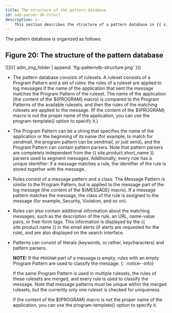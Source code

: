 ```yaml
---
title: The structure of the pattern database
id: adm-parser-db-struct
description: >-
	This section describes the structure of a pattern database in {{ site.product.short_name }}.
---
```


The pattern database is organized as follows:

## Figure 20: The structure of the pattern database

![]({{ adm_img_folder | append: 'fig-patterndb-structure.png' }})

- The pattern database consists of rulesets. A ruleset consists of a
    Program Pattern and a set of rules: the rules of a ruleset are
    applied to log messages if the name of the application that sent the
    message matches the Program Pattern of the ruleset. The name of the
    application (the content of the ${PROGRAM} macro) is compared to
    the Program Patterns of the available rulesets, and then the rules
    of the matching rulesets are applied to the message. (If the content
    of the ${PROGRAM} macro is not the proper name of the application,
    you can use the program-template() option to specify it.)

- The Program Pattern can be a string that specifies the name of the
    application or the beginning of its name (for example, to match for
    sendmail, the program pattern can be sendmail, or just send), and
    the Program Pattern can contain pattern parsers. Note that pattern
    parsers are completely independent from the {{ site.product.short_name }} parsers used
    to segment messages. Additionally, every rule has a unique
    identifier: if a message matches a rule, the identifier of the rule
    is stored together with the message.

- Rules consist of a message pattern and a class. The Message Pattern
    is similar to the Program Pattern, but is applied to the message
    part of the log message (the content of the ${MESSAGE} macro). If a
    message pattern matches the message, the class of the rule is
    assigned to the message (for example, Security, Violation, and so
    on).

- Rules can also contain additional information about the matching
    messages, such as the description of the rule, an URL, name-value
    pairs, or free-form tags. This information is displayed by the
    {{ site.product.name }} in the email alerts (if alerts are
    requested for the rule), and are also displayed on the search
    interface.

- Patterns can consist of literals (keywords, or rather,
    keycharacters) and pattern parsers.

    **NOTE:** If the `PROGRAM` part of a message is empty, rules with an
    empty Program Pattern are used to classify the message.
    {: .notice--info}

    If the same Program Pattern is used in multiple rulesets, the rules
    of these rulesets are merged, and every rule is used to classify the
    message. Note that message patterns must be unique within the merged
    rulesets, but the currently only one ruleset is checked for
    uniqueness.

    If the content of the ${PROGRAM} macro is not the proper name of
    the application, you can use the program-template() option to
    specify it.
